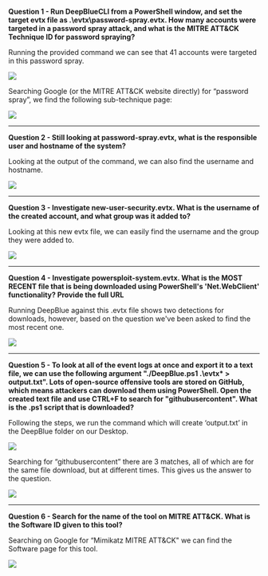 **Question 1 - Run DeepBlueCLI from a PowerShell window, and set the target evtx file as .\evtx\password-spray.evtx. How many accounts were targeted in a password spray attack, and what is the MITRE ATT&CK Technique ID for password spraying?**

Running the provided command we can see that 41 accounts were targeted in this password spray.

![](https://d2y9h8w1ydnujs.cloudfront.net/uploads/content/images/362b8bd9c926fd67ded3ef0dba512bc1288264b58cff43b86097ab0ce528f63af45aaf3142b40d413ff168820409.png)

Searching Google (or the MITRE ATT&CK website directly) for “password spray”, we find the following sub-technique page:

![](https://d2y9h8w1ydnujs.cloudfront.net/uploads/content/images/1c2f0ed4bbce1774cf770cdd2a062f8d9ca7f4dc214406c26ae817d35d19a7db1518d6dc8b753ca6b884e1c890da.png)

---

**Question 2 - Still looking at password-spray.evtx, what is the responsible user and hostname of the system?**

Looking at the output of the command, we can also find the username and hostname.

![](https://d2y9h8w1ydnujs.cloudfront.net/uploads/content/images/8c95a2110f9a2e054b8f1f214bb1f71405e2cf4f493e1089a4b22a0527e9a5012d6b0abddafb7ace91f8f8ab0227.png)

---

**Question 3 - Investigate new-user-security.evtx. What is the username of the created account, and what group was it added to?**

Looking at this new evtx file, we can easily find the username and the group they were added to.

![](https://d2y9h8w1ydnujs.cloudfront.net/uploads/content/images/50d2c90a722c4e79377b2d10e57ff2402429e9039efa386222e9cd61de394f55a91b5c8d905662d9ab5327f6448a.png)

---

**Question 4 - Investigate powersploit-system.evtx. What is the MOST RECENT file that is being downloaded using PowerShell's 'Net.WebClient' functionality? Provide the full URL**

Running DeepBlue against this .evtx file shows two detections for downloads, however, based on the question we've been asked to find the most recent one.

![](https://d2y9h8w1ydnujs.cloudfront.net/uploads/content/images/c37bd519e1dafb2d74aee0ec99150c9e9cf454a3b9b44ba5d9a421908710aacbd74387e97aab98ce984012495001.png)

---

**Question 5 - To look at all of the event logs at once and export it to a text file, we can use the following argument "./DeepBlue.ps1 .\evtx\* > output.txt". Lots of open-source offensive tools are stored on GitHub, which means attackers can download them using PowerShell. Open the created text file and use CTRL+F to search for "githubusercontent". What is the .ps1 script that is downloaded?** 

Following the steps, we run the command which will create ‘output.txt’ in the DeepBlue folder on our Desktop.

![](https://d2y9h8w1ydnujs.cloudfront.net/uploads/content/images/c68a81f3e752dcf3629448b7d3e944c496d0e94f267bcf719246b4396b22603b4d8672412d21b37a5dcbe88bcfa2.png)

Searching for “githubusercontent” there are 3 matches, all of which are for the same file download, but at different times. This gives us the answer to the question.

![](https://d2y9h8w1ydnujs.cloudfront.net/uploads/content/images/fc0bf61ae96e9e893775829a74ca771ce660bf1fdde6d00569951fd4409008888427a64400789c7a4eb285d2a808.png)

---

**Question 6 - Search for the name of the tool on MITRE ATT&CK. What is the Software ID given to this tool?**

Searching on Google for “Mimikatz MITRE ATT&CK" we can find the Software page for this tool.

![](https://d2y9h8w1ydnujs.cloudfront.net/uploads/content/images/e2dbe906b1345253ca15154ed0df854ea0eeacea7ac801878c0138837e44aff593bcb4807e2eb0a0e4ad6f96d5da.png)